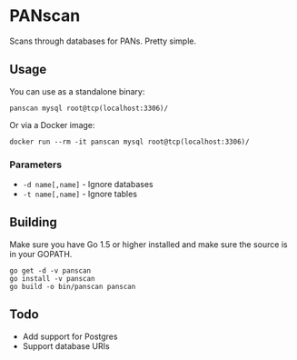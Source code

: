 # PANscan

Scans through databases for PANs. Pretty simple.

## Usage

You can use as a standalone binary:

```
panscan mysql root@tcp(localhost:3306)/
```

Or via a Docker image:

```
docker run --rm -it panscan mysql root@tcp(localhost:3306)/
```

### Parameters

* `-d name[,name]` - Ignore databases
* `-t name[,name]` - Ignore tables

## Building

Make sure you have Go 1.5 or higher installed and make sure the source is in your GOPATH.

```
go get -d -v panscan
go install -v panscan
go build -o bin/panscan panscan
```

## Todo

* Add support for Postgres
* Support database URIs
